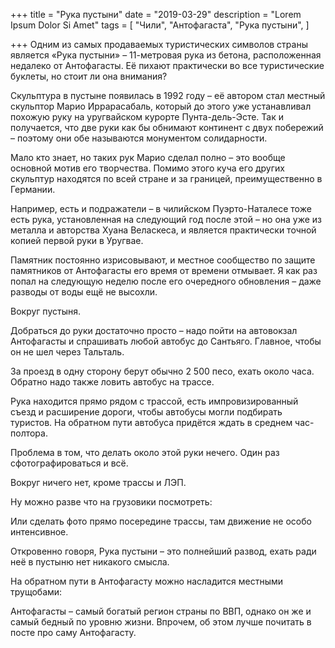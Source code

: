 +++
title = "Рука пустыни"
date = "2019-03-29"
description = "Lorem Ipsum Dolor Si Amet"
tags = [
    "Чили",
    "Антофагаста",
    "Рука пустыни",
]

+++
Одним из самых продаваемых туристических символов страны является «Рука пустыни» – 11-метровая рука из бетона, расположенная недалеко от Антофагасты. Её пихают практически во все туристические буклеты, но стоит ли она внимания?


Скульптура в пустыне появилась в 1992 году – её автором стал местный скульптор Марио Иррарасабаль, который до этого уже устанавливал похожую руку на уругвайском курорте Пунта-дель-Эсте. Так и получается, что две руки как бы обнимают континент с двух побережий – поэтому они обе называются монументом солидарности.


Мало кто знает, но таких рук Марио сделал полно – это вообще основной мотив его творчества. Помимо этого куча его других скульптур находятся по всей стране и за границей, преимущественно в Германии.


Например, есть и подражатели – в чилийском Пуэрто-Наталесе тоже есть рука, установленная на следующий год после этой – но она уже из металла и авторства Хуана Веласкеса, и является практически точной копией первой руки в Уругвае.


Памятник постоянно изрисовывают, и местное сообщество по защите памятников от Антофагасты его время от времени отмывает. Я как раз попал на следующую неделю после его очередного обновления – даже разводы от воды ещё не высохли.


Вокруг пустыня.


Добраться до руки достаточно просто – надо пойти на автовокзал Антофагасты и спрашивать любой автобус до Сантьяго. Главное, чтобы он не шел через Тальталь.

За проезд в одну сторону берут обычно 2 500 песо, ехать около часа. Обратно надо также ловить автобус на трассе.




Рука находится прямо рядом с трассой, есть импровизированный съезд и расширение дороги, чтобы автобусы могли подбирать туристов. На обратном пути автобуса придётся ждать в среднем час-полтора.


Проблема в том, что делать около этой руки нечего. Один раз сфотографироваться и всё.


Вокруг ничего нет, кроме трассы и ЛЭП.


Ну можно разве что на грузовики посмотреть:






Или сделать фото прямо посередине трассы, там движение не особо интенсивное.




Откровенно говоря, Рука пустыни – это полнейший развод, ехать ради неё в пустыню нет никакого смысла.


На обратном пути в Антофагасту можно насладится местными трущобами:


Антофагасты – самый богатый регион страны по ВВП, однако он же и самый бедный по уровню жизни. Впрочем, об этом лучше почитать в посте про саму Антофагасту.
